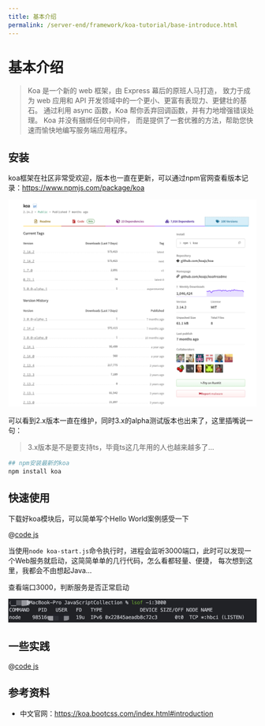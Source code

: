 ```yaml
---
title: 基本介绍
permalink: /server-end/framework/koa-tutorial/base-introduce.html
---
```


# 基本介绍

> Koa 是一个新的 web 框架，由 Express 幕后的原班人马打造， 致力于成为 web 应用和 API 开发领域中的一个更小、更富有表现力、更健壮的基石。 通过利用 async 函数，Koa 帮你丢弃回调函数，并有力地增强错误处理。
> Koa 并没有捆绑任何中间件， 而是提供了一套优雅的方法，帮助您快速而愉快地编写服务端应用程序。

## 安装

koa框架在社区非常受欢迎，版本也一直在更新，可以通过npm官网查看版本记录：<https://www.npmjs.com/package/koa>

![](../images/koa_version.png)

可以看到2.x版本一直在维护，同时3.x的alpha测试版本也出来了，这里插嘴说一句：

> 3.x版本是不是要支持ts，毕竟ts这几年用的人也越来越多了...

```bash
## npm安装最新的koa
npm install koa
```

## 快速使用

下载好koa模块后，可以简单写个Hello World案例感受一下

@[code js](@code/koa/koa-start.js)

当使用`node koa-start.js`命令执行时，进程会监听3000端口，此时可以发现一个Web服务就启动，这简简单单的几行代码，怎么看都轻量、便捷，
每次想到这里，我都会不由想起Java...

查看端口3000，判断服务是否正常启动

![](../images/check_port.png)

## 一些实践

@[code js](@code/koa/koa-listen.js)

## 参考资料

- 中文官网：<https://koa.bootcss.com/index.html#introduction>
